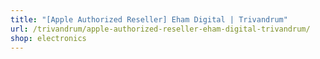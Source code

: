 ```yaml
---
title: "[Apple Authorized Reseller] Eham Digital | Trivandrum"
url: /trivandrum/apple-authorized-reseller-eham-digital-trivandrum/
shop: electronics
---
```

